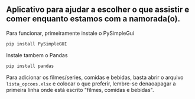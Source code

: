 ## Aplicativo para ajudar a escolher o que assistir e comer enquanto estamos com a namorada(o).
Para funcionar, primeiramente instale o PySimpleGui
```bash
pip install PySimpleGUI
```
Instale tambem o Pandas
```bash
pip install pandas
```
Para adicionar os filmes/series, comidas e bebidas, basta abrir o arquivo ```lista_opcoes.xlsx``` e colocar o que preferir, lembre-se denaoapagar a primeira linha onde está escrito "filmes, comidas e bebidas".
